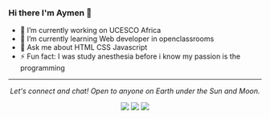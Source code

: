 ### Hi there I'm Aymen 👋

- 🔭 I’m currently working on UCESCO Africa
- 🌱 I’m currently learning Web developer in openclassrooms
- 💬 Ask me about HTML CSS Javascript 
- ⚡ Fun fact: I was study anesthesia before i know my passion is the programming 

<hr>
<p align="center">
  <i>Let's connect and chat! Open to anyone on Earth under the Sun and Moon.</i>
<p align="center">
    <a href="https://www.linkedin.com/in/isfiaya//" alt="Linkedin"><img src="https://github.com/imdhruv99/imdhruv99/blob/master/readme/linkedin.png"></a>
    <a href="https://www.linkedin.com/in/isfiaya/" alt="Facebook"><img src="https://github.com/imdhruv99/imdhruv99/blob/master/readme/facebook.png"></a>
    <a href="https://github.com/isfiaya" alt="GitHub"><img src="https://github.com/imdhruv99/imdhruv99/blob/master/readme/github.png"></a>
</p>
</p>

